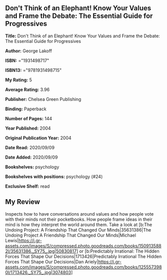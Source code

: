 ## Don't Think of an Elephant! Know Your Values and Frame the Debate: The Essential Guide for Progressives

**Title:** Don't Think of an Elephant! Know Your Values and Frame the Debate: The Essential Guide for Progressives

**Author:** George Lakoff

**ISBN:** ="1931498717"

**ISBN13:** ="9781931498715"

**My Rating:** 5

**Average Rating:** 3.96

**Publisher:** Chelsea Green Publishing

**Binding:** Paperback

**Number of Pages:** 144

**Year Published:** 2004

**Original Publication Year:** 2004

**Date Read:** 2020/09/09

**Date Added:** 2020/09/09

**Bookshelves:** psychology

**Bookshelves with positions:** psychology (#24)

**Exclusive Shelf:** read


## My Review

Inspects how to have conversations around values and how people vote with their minds not their pocketbooks. How people frame ideas in their mind is how they interpret the world around them. Take a look at [b:The Undoing Project: A Friendship That Changed Our Minds|35631386|The Undoing Project  A Friendship That Changed Our Minds|Michael   Lewis|https://i.gr-assets.com/images/S/compressed.photo.goodreads.com/books/1509135882l/35631386._SY75_.jpg|50830817] or [b:Predictably Irrational: The Hidden Forces That Shape Our Decisions|1713426|Predictably Irrational  The Hidden Forces That Shape Our Decisions|Dan Ariely|https://i.gr-assets.com/images/S/compressed.photo.goodreads.com/books/1255573980l/1713426._SY75_.jpg|3074803]
